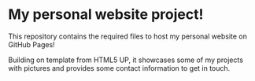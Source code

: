 # My personal website project!

This repository contains the required files to host my personal website on GitHub Pages!

Building on template from HTML5 UP, it showcases some of my projects with pictures and provides some contact information to get in touch.
